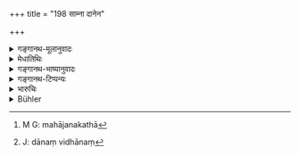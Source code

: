 +++
title = "198 साम्ना दानेन"

+++

<details><summary>गङ्गानथ-मूलानुवादः</summary>

By conciliation, by gifts and by dissension,—either severally or collectively,—he shall try to conquer his enemy,—never by war.—(198).
</details>

<details><summary>मेधातिथिः</summary>

न सहसा युद्धेत । एतावत् प्रथमं विशिष्टस्थापनोपदेशनं सुमुखं च मिथः सहासनकथासहदारदर्शनादि[^२७५] । दानविधानं[^२७६] द्रव्यानां हिरण्यादीनां प्रीत्युत्पादनार्थं प्रतिपादनम् । भेदस् तत्कुलीनादेर् उपसंग्रहः । ततो विशेषणाच् च तत्रावित्रासनमित्याद्यकारणम् ॥ ७.१९८ ॥


[^२७६]:
     J: dānaṃ vidhānaṃ


[^२७५]:
     M G: mahājanakathā
</details>

<details><summary>गङ्गानथ-भाष्यानुवादः</summary>

He shall not go to war in a hurry, (*a*) At first he shall try ‘*Conciliation*’—*i.e*., friendly meeting, sitting together, conversing, seeing each other’s wife and so forth;—then (*b*) ‘*gifts*’— the presenting of gold and other things in token of affection, for the purpose of creating mutual attachment;—then (*c*) ‘*dissension*’—the winning over of his family-members. This last means also the arousing of fear in his mind and so forth.—(198).
</details>

<details><summary>गङ्गानथ-टिप्पन्यः</summary>

This verse is quoted in *Parāśaramādhava* (Ācāra, p. 403);—in
*Vīramitrodaya* (Rājanīti, p. 404);—and in *Smṛtitattva* (p. 742).
</details>

<details><summary>भारुचिः</summary>

तत्र **साम** द्विविधं वाक्प्रयोगश् चेष्टाप्रयोगश् चेति । वाक्प्रयोगो गुणवचनं हितवचनम् उपकारानुदर्शनवचनम् आत्मोपनिधानम् इत्य् एवमादि; चेष्टाप्रयोगः स्थिताञ्जलिदानं हस्तग्रहणमुखोपप्रदर्शनं स्वदारदर्शनं [मि]थः संकथनम् इत्य् एवमादि । **दानं** नानाविधैर् द्रव्यैः प्रीत्युत्पादन[प्रतिपादनम्] । **भेद** एकस्योपसंग्रहो ऽन्यस्य निरसनं भीषणं च । एतैस् त्रिभिर् उपायैः **प्रयतेत** जेतुम् ॥ ७.१९८ ॥
</details>

<details><summary>Bühler</summary>

198	He should (however) try to conquer his foes by conciliation, by (well-applied) gifts, and by creating dissension, used either separately or conjointly, never by fighting, (if it can be avoided.)
</details>

